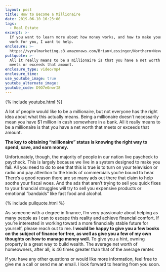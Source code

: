 ```yaml
---
layout: post
title: How to Become a Millionaire
date: 2019-06-10 16:23:00
tags:
  - Real Estate
excerpt: >-
  If you want to learn more about how money works, and how to make your money
  work for you, I want to help.
enclosure: >-
  https://vyralmarketing.s3.amazonaws.com/Brian+Lessinger/Northern+Nevada+Real+Estate-+What+You+Can+Do+to+Become+a+Millionaire.mp4
pullquote: >-
  All it really means to be a millionaire is that you have a net worth that
  meets or exceeds that amount.
enclosure_type: video/mp4
enclosure_time:
use_youtube_image: true
youtube_alternate_image:
youtube_code: D9O7eGnwrI8
---
```


{% include youtube.html %}

A lot of people would like to be a millionaire, but not everyone has the right idea about what this actually means. Being a millionaire doesn’t necessarily mean you have $1 million in cash somewhere in a bank. All it really means to be a millionaire is that you have a net worth that meets or exceeds that amount.&nbsp;

**The key to obtaining “millionaire” status is knowing the right way to spend, save, and earn money.&nbsp;**

Unfortunately, though, the majority of people in our nation live paycheck to paycheck. This is largely because we live in a system designed to make you fail. All you need to do to see that this is true is to turn on your television or radio and pay attention to the kinds of commercials you’re bound to hear. There’s a good reason there are so many ads out there that claim to help soothe your fiscal woes. And the ads that aren’t trying to sell you quick fixes to your financial struggles will try to sell you expensive products or emotional “bandaids” like fast food and alcohol.&nbsp;

{% include pullquote.html %}

As someone with a degree in finance, I’m very passionate about helping as many people as I can to escape this reality and achieve financial comfort. If you’re interested in working toward a more financially stable future for yourself, please reach out to me. **I would be happy to give you a few books on the subject of finance for free, as well as give you a few of my own thoughts on how to manage money well.** To give you a hint, owning property is a great way to build wealth. The average net worth of homeowners, after all, is 46 times greater than that of the average renter.

If you have any other questions or would like more information, feel free to give me a call or send me an email. I look forward to hearing from you soon.